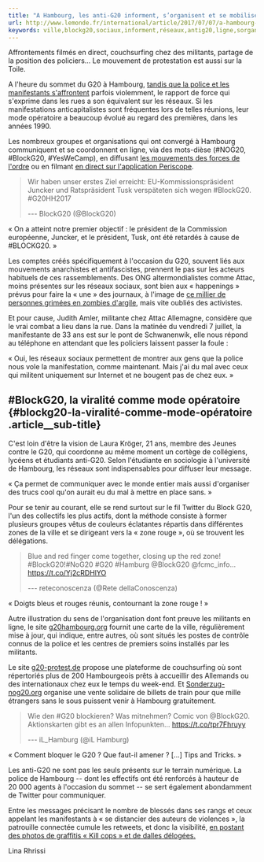 ```yaml
---
title: "A Hambourg, les anti-G20 informent, s’organisent et se mobilisent en ligne"
url: http://www.lemonde.fr/international/article/2017/07/07/a-hambourg-les-anti-g20-informent-s-organisent-et-se-mobilisent-aussi-en-ligne_5157596_3210.html
keywords: ville,blockg20,sociaux,informent,réseaux,antig20,ligne,sorganisent,zone,twitter,tusk,g20,sommet,mobilisent,hambourg
---
```

Affrontements filmés en direct, couchsurfing chez des militants, partage de la position des policiers... Le mouvement de protestation est aussi sur la Toile.

A l'heure du sommet du G20 à Hambourg, [tandis que la police et les manifestants s'affrontent](http://www.lemonde.fr/europe/article/2017/07/06/allemagne-la-police-met-fin-a-la-manifestation-anti-g20-a-hambourg-apres-des-affrontements_5156968_3214.html) parfois violemment, le rapport de force qui s'exprime dans les rues a son équivalent sur les réseaux. Si les manifestations anticapitalistes sont fréquentes lors de telles réunions, leur mode opératoire a beaucoup évolué au regard des premières, dans les années 1990.

Les nombreux groupes et organisations qui ont convergé à Hambourg communiquent et se coordonnent en ligne, via des mots-dièse (\#NOG20, \#BlockG20, \#YesWeCamp), en diffusant [les mouvements des forces de l'ordre](https://twitter.com/analysekritik/status/883188318237843458) ou en filmant [en direct sur l'application Periscope](https://twitter.com/BlockG20/status/883218812279152641).

> Wir haben unser erstes Ziel erreicht: EU-Kommissionspräsident Juncker und Ratspräsident Tusk verspäteten sich wegen \#BlockG20. \#G20HH2017
>
> --- BlockG20 (\@BlockG20) [](//twitter.com/BlockG20/status/883238840831533056)

« On a atteint notre premier objectif : le président de la Commission européenne, Juncker, et le président, Tusk, ont été retardés à cause de \#BLOCKG20. »

Les comptes créés spécifiquement à l'occasion du G20, souvent liés aux mouvements anarchistes et antifascistes, prennent le pas sur les acteurs habituels de ces rassemblements. Des ONG altermondialistes comme Attac, moins présentes sur les réseaux sociaux, sont bien aux « happenings » prévus pour faire la « une » des journaux, à l'image de [ce millier de personnes grimées en zombies d'argile](http://www.bfmtv.com/mediaplayer/video/grimes-en-zombies-ils-deambulent-dans-les-rues-de-hambourg-pour-militer-contre-le-g20-961949.html), mais vite oubliés des activistes.

Et pour cause, Judith Amler, militante chez Attac Allemagne, considère que le vrai combat a lieu dans la rue. Dans la matinée du vendredi 7 juillet, la manifestante de 33 ans est sur le pont de Schwanenwik, elle nous répond au téléphone en attendant que les policiers laissent passer la foule :

« Oui, les réseaux sociaux permettent de montrer aux gens que la police nous vole la manifestation, comme maintenant. Mais j'ai du mal avec ceux qui militent uniquement sur Internet et ne bougent pas de chez eux. »

\#BlockG20, la viralité comme mode opératoire {#blockg20-la-viralité-comme-mode-opératoire .article__sub-title}
---------------------------------------------

C'est loin d'être la vision de Laura Kröger, 21 ans, membre des Jeunes contre le G20, qui coordonne au même moment un cortège de collégiens, lycéens et étudiants anti-G20. Selon l'étudiante en sociologie à l'université de Hambourg, les réseaux sont indispensables pour diffuser leur message.

« Ça permet de communiquer avec le monde entier mais aussi d'organiser des trucs cool qu'on aurait eu du mal à mettre en place sans. »

Pour se tenir au courant, elle se rend surtout sur le fil Twitter du Block G20, l'un des collectifs les plus actifs, dont la méthode consiste à former plusieurs groupes vêtus de couleurs éclatantes répartis dans différentes zones de la ville et se dirigeant vers la « zone rouge », où se trouvent les délégations.

> Blue and red finger come together, closing up the red zone! \#BlockG20!\#NoG20 \#G20 \#Hamburg \@BlockG20 \@fcmc\_info... https://t.co/Yj2cRDHlYO
>
> --- reteconoscenza (\@Rete dellaConoscenza) [](//twitter.com/reteconoscenza/status/883222136302825474)

« Doigts bleus et rouges réunis, contournant la zone rouge ! »

Autre illustration du sens de l'organisation dont font preuve les militants en ligne, le site [g20hambourg.org](http://www.g20hamburg.org/sites/g20hamburg.org/files/upload/Protest-Reader-Englisch-290617.pdf) fournit une carte de la ville, régulièrement mise à jour, qui indique, entre autres, où sont situés les postes de contrôle connus de la police et les centres de premiers soins installés par les militants.

Le site [g20-protest.de](http://www.g20-protest.de/bettenboerse/uebersicht/) propose une plateforme de couchsurfing où sont répertoriés plus de 200 Hambourgeois prêts à accueillir des Allemands ou des internationaux chez eux le temps du week-end. Et [Sonderzug-nog20.org](http://www.sonderzug-nog20.org/) organise une vente solidaire de billets de train pour que mille étrangers sans le sous puissent venir à Hambourg gratuitement.

> Wie den \#G20 blockieren? Was mitnehmen? Comic von \@BlockG20. Aktionskarten gibt es an allen Infopunkten... https://t.co/tpr7Fhruyy
>
> --- iL\_Hamburg (\@iL Hamburg) [](//twitter.com/iL_Hamburg/status/882626883455680512)

« Comment bloquer le G20 ? Que faut-il amener ? \[...\] Tips and Tricks. »

Les anti-G20 ne sont pas les seuls présents sur le terrain numérique. La police de Hambourg -- dont les effectifs ont été renforcés à hauteur de 20 000 agents à l'occasion du sommet -- se sert également abondamment de Twitter pour communiquer.

Entre les messages précisant le nombre de blessés dans ses rangs et ceux appelant les manifestants à « se distancier des auteurs de violences », [](https://twitter.com/PolizeiHamburg/status/883338754529914880) la patrouille connectée cumule les retweets, et donc la visibilité, [en postant des photos de graffitis « Kill cops » et de dalles délogées.](https://twitter.com/PolizeiHamburg/status/883334911427567616)

Lina Rhrissi
